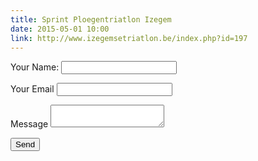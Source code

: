 ```yaml
---
title: Sprint Ploegentriatlon Izegem
date: 2015-05-01 10:00
link: http://www.izegemsetriatlon.be/index.php?id=197
---
```



<form name="contact" action="wedstrijden/sprint-ploegentriatlon-izegem.html" netlify>
  <p>
    <label>Your Name:</label>
    <input type="text" name="name">
  </p>
  <p>
    <label>Your Email</label>
    <input type="email" name="email">
  </p>
  <p>
    <label>Message</label>
    <textarea name="message"></textarea>
  </p>
  <p>
    <button>Send</button>
  </p>
</form>
